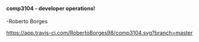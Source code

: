 #### comp3104 - developer operations!
-Roberto Borges

https://app.travis-ci.com/RobertoBorges98/comp3104.svg?branch=master
